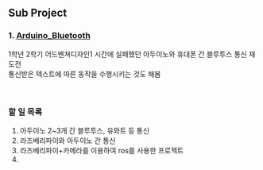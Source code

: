 ## Sub Project
### 1. [Arduino_Bluetooth](https://github.com/PolyGon-13/Sub_Project/tree/ec084bc6c52cefe3bc027583a451853aa10bbf9a/arduino_bluetooth)
1학년 2학기 어드벤쳐디자인1 시간에 실패했던 아두이노와 휴대폰 간 블루투스 통신 재도전</br>
통신받은 텍스트에 따른 동작을 수행시키는 것도 해봄</br>

</br>

### 할 일 목록
1. 아두이노 2~3개 간 블루투스, 유와트 등 통신
2. 라즈베리파이와 아두이노 간 통신
3. 라즈베리파이+카메라를 이용하여 ros를 사용한 프로젝트
4. 

